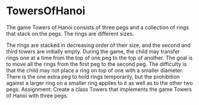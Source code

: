 # TowersOfHanoi

The game Towers of Hanoi consists of three pegs and a collection of rings that stack on the pegs. The rings are different sizes. 
 
The rings are stacked in decreasing order of their size, and the second and third towers are initially empty. During the game, the child may transfer rings one at a time from the top of one peg to the top of another. The goal is to move all the rings from the first peg to the second peg. The difficulty is that the child may not place a ring on top of one with a smaller diameter. There is the one extra peg to hold rings temporarily, but the prohibition against a larger ring on a smaller ring applies to it as well as to the other two pegs.
Assignment:
Create a class Towers that implements the game Towers of Hanoi with three pegs.
